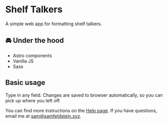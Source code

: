 # Shelf Talkers

A simple web app for formatting shelf talkers.

## 🚘 Under the hood

- Astro components
- Vanilla JS
- Sass

## Basic usage

Type in any field. Changes are saved to browser automatically, so you can pick up where you left off.

You can find more instructions on the [Help page](https://shelf-talker.pages.dev/help/). If you have questions, email me at [sam@samfeldstein.xyz](mailto:sam@samfeldstein.xyz).
